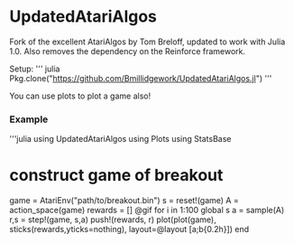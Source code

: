 # UpdatedAtariAlgos
Fork of the excellent AtariAlgos by Tom Breloff, updated to work with Julia 1.0. Also removes the dependency on the Reinforce framework.

Setup:
''' julia
Pkg.clone("https://github.com/Bmillidgework/UpdatedAtariAlgos.jl")
'''

You can use plots to plot a game also!
### Example
'''julia
using UpdatedAtariAlgos
using Plots
using StatsBase

# construct game of breakout
game = AtariEnv("path/to/breakout.bin")
s = reset!(game)
A = action_space(game)
rewards = []
@gif for i in 1:100
  global s
  a = sample(A)
  r,s = step!(game, s,a)
  push!(rewards, r)
  plot(plot(game), sticks(rewards,yticks=nothing),  layout=@layout [a;b{0.2h}])
end
